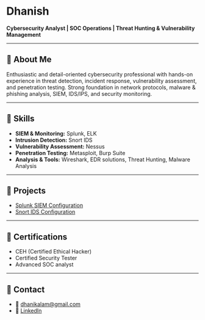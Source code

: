 # Dhanish
**Cybersecurity Analyst | SOC Operations | Threat Hunting & Vulnerability Management**

---

## 🔹 About Me
Enthusiastic and detail-oriented cybersecurity professional with hands-on experience in threat detection, incident response, vulnerability assessment, and penetration testing. Strong foundation in network protocols, malware & phishing analysis, SIEM, IDS/IPS, and security monitoring.

---

## 🔹 Skills
- **SIEM & Monitoring:** Splunk, ELK  
- **Intrusion Detection:** Snort IDS  
- **Vulnerability Assessment:** Nessus  
- **Penetration Testing:** Metasploit, Burp Suite  
- **Analysis & Tools:** Wireshark, EDR solutions, Threat Hunting, Malware Analysis  

---

## 🔹 Projects
- [Splunk SIEM Configuration](https://github.com/Carti-h/Splunk-SIEM-Configuration)  
- [Snort IDS Configuration](https://github.com/Carti-h/Snort-IDS-Configuration)  

---

## 🔹 Certifications
- CEH (Certified Ethical Hacker)  
- Certified Security Tester
- Advanced SOC analyst

---

## 🔹 Contact
- 📧 dhanikalam@gmail.com  
- 🔗 [LinkedIn](https://www.linkedin.com/in/muhammed-dhanish-590a8a282)
